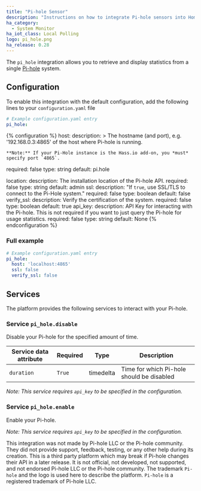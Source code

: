 ```yaml
---
title: "Pi-hole Sensor"
description: "Instructions on how to integrate Pi-hole sensors into Home Assistant."
ha_category:
  - System Monitor
ha_iot_class: Local Polling
logo: pi_hole.png
ha_release: 0.28
---
```


The `pi_hole` integration allows you to retrieve and display statistics from a single [Pi-hole](https://pi-hole.net/) system.

## Configuration

To enable this integration with the default configuration, add the following lines to your `configuration.yaml` file

```yaml
# Example configuration.yaml entry
pi_hole:
```

{% configuration %}
host:
  description: >
    The hostname (and port), e.g. '192.168.0.3:4865' of the host where Pi-hole is running.


    **Note:** If your Pi-Hole instance is the Hass.io add-on, you *must* specify port `4865`.
  required: false
  type: string
  default: pi.hole

location:
  description: The installation location of the Pi-hole API.
  required: false
  type: string
  default: admin
ssl:
  description: "If `true`, use SSL/TLS to connect to the Pi-Hole system."
  required: false
  type: boolean
  default: false
verify_ssl:
  description: Verify the certification of the system.
  required: false
  type: boolean
  default: true
api_key:
  description: API Key for interacting with the Pi-hole. This is not required if you want to just query the Pi-hole for usage statistics.
  required: false
  type: string
  default: None
{% endconfiguration %}

### Full example

```yaml
# Example configuration.yaml entry
pi_hole:
  host: 'localhost:4865'
  ssl: false
  verify_ssl: false
```

## Services

The platform provides the following services to interact with your Pi-hole.

### Service `pi_hole.disable`

Disable your Pi-hole for the specified amount of time.

| Service data attribute | Required | Type | Description |
| ---------------------- | -------- | -------- | ----------- |
| `duration` | `True` | timedelta | Time for which Pi-hole should be disabled | 

_Note: This service requires `api_key` to be specified in the configuration._

### Service `pi_hole.enable`

Enable your Pi-hole.

_Note: This service requires `api_key` to be specified in the configuration._

This integration was not made by Pi-hole LLC or the Pi-hole community. They did not provide support, feedback, testing, or any other help during its creation. This is a third party platform which may break if Pi-hole changes their API in a later release. It is not official, not developed, not supported, and not endorsed Pi-hole LLC or the Pi-hole community. The trademark `Pi-hole` and the logo is used here to describe the platform. `Pi-hole` is a registered trademark of Pi-hole LLC.
